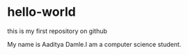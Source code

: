 # hello-world
this is my first repository on github

My name is Aaditya Damle.I am a computer science student.
